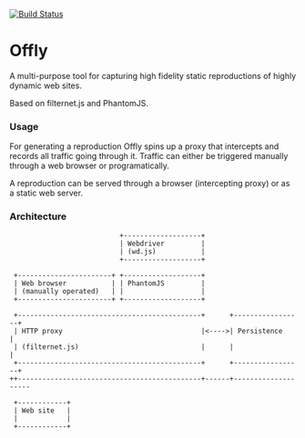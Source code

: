 [![Build Status](https://travis-ci.org/nordstrand/offly.svg?branch=master)](https://travis-ci.org/nordstrand/offly)
# Offly

A multi-purpose tool for capturing high fidelity static reproductions of highly dynamic web sites.

Based on filternet.js and PhantomJS.

### Usage

For generating a reproduction Offly spins up a proxy that intercepts and records all traffic going through it. Traffic can either be triggered manually through a web browser or programatically.

A reproduction can be served through a browser (intercepting proxy) or as a static web server.

### Architecture

```
                           +-------------------+                           
                           | Webdriver         |                           
                           | (wd.js)           |                           
                           +-------------------+                           
                                                                           
 +-----------------------+ +-------------------+                           
 | Web browser           | | PhantomJS         |                           
 | (manually operated)   | |                   |                           
 +-----------------------+ +-------------------+                           
                                                                           
 +---------------------------------------------+      +-----------------+  
 | HTTP proxy                                  |<---->| Persistence     |  
 | (filternet.js)                              |      |                 |  
 +---------------------------------------------+      +-----------------+  
++---------------------------------------------+------+--------------------
                                                                           
 +------------+                                                            
 | Web site   |                                                            
 |            |                                                            
 +------------+                                                            
```
